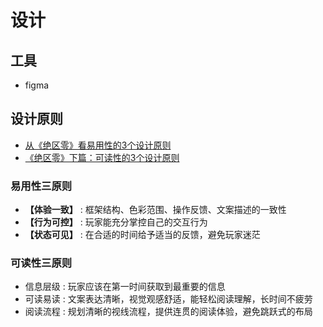 # 设计

## 工具

 - figma

## 设计原则

- [从《绝区零》看易用性的3个设计原则](https://mp.weixin.qq.com/s/QSFNhLBvZ9jdwbfMYWxR5w)
- [《绝区零》下篇：可读性的3个设计原则](https://www.gameres.com/wl?m=9985d717d6f9ca76cc9e48861c664118)

### 易用性三原则

- **【体验一致】** : 框架结构、色彩范围、操作反馈、文案描述的一致性
- **【行为可控】** : 玩家能充分掌控自己的交互行为
- **【状态可见】** : 在合适的时间给予适当的反馈，避免玩家迷茫

### **可读性**三原则

- 信息层级 : 玩家应该在第一时间获取到最重要的信息
- 可读易读 : 文案表达清晰，视觉观感舒适，能轻松阅读理解，长时间不疲劳
- 阅读流程 : 规划清晰的视线流程，提供连贯的阅读体验，避免跳跃式的布局